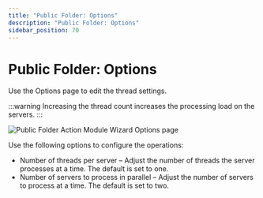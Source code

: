 ```yaml
---
title: "Public Folder: Options"
description: "Public Folder: Options"
sidebar_position: 70
---
```


# Public Folder: Options

Use the Options page to edit the thread settings.

:::warning
Increasing the thread count increases the processing load on the servers.
:::


![Public Folder Action Module Wizard Options page](/img/product_docs/accessanalyzer/12.0/admin/action/publicfolder/options.webp)

Use the following options to configure the operations:

- Number of threads per server – Adjust the number of threads the server processes at a time. The
  default is set to one.
- Number of servers to process in parallel – Adjust the number of servers to process at a time. The
  default is set to two.
